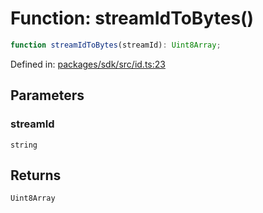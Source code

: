 # Function: streamIdToBytes()

```ts
function streamIdToBytes(streamId): Uint8Array;
```

Defined in: [packages/sdk/src/id.ts:23](https://github.com/towns-protocol/towns/blob/0db1fd0ac7258e8db8cedfb6183e8eade8284fa1/packages/sdk/src/id.ts#L23)

## Parameters

### streamId

`string`

## Returns

`Uint8Array`
